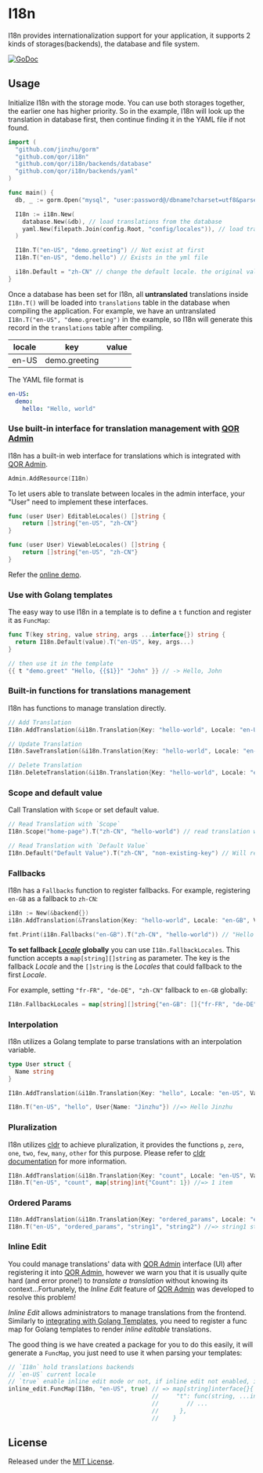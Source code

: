 # I18n

I18n provides internationalization support for your application, it supports 2 kinds of storages(backends), the database and file system.

[![GoDoc](https://godoc.org/github.com/qor/i18n?status.svg)](https://godoc.org/github.com/qor/i18n)

## Usage

Initialize I18n with the storage mode. You can use both storages together, the earlier one has higher priority. So in the example, I18n will look up the translation in database first, then continue finding it in the YAML file if not found.

```go
import (
  "github.com/jinzhu/gorm"
  "github.com/qor/i18n"
  "github.com/qor/i18n/backends/database"
  "github.com/qor/i18n/backends/yaml"
)

func main() {
  db, _ := gorm.Open("mysql", "user:password@/dbname?charset=utf8&parseTime=True&loc=Local")

  I18n := i18n.New(
    database.New(&db), // load translations from the database
    yaml.New(filepath.Join(config.Root, "config/locales")), // load translations from the YAML files in directory `config/locales`
  )

  I18n.T("en-US", "demo.greeting") // Not exist at first
  I18n.T("en-US", "demo.hello") // Exists in the yml file

  i18n.Default = "zh-CN" // change the default locale. the original value is "en-US"
}
```

Once a database has been set for I18n, all **untranslated** translations inside `I18n.T()` will be loaded into `translations` table in the database when compiling the application. For example, we have an untranslated `I18n.T("en-US", "demo.greeting")` in the example, so I18n will generate this record in the `translations` table after compiling.

| locale | key           | value  |
| ---    | ---           | ---    |
| en-US  | demo.greeting | &nbsp; |

The YAML file format is

```yaml
en-US:
  demo:
    hello: "Hello, world"
```

### Use built-in interface for translation management with [QOR Admin](http://github.com/qor/admin)

I18n has a built-in web interface for translations which is integrated with [QOR Admin](http://github.com/qor/admin).

```go
Admin.AddResource(I18n)
```

To let users able to translate between locales in the admin interface, your "User" need to implement these interfaces.
```go
func (user User) EditableLocales() []string {
	return []string{"en-US", "zh-CN"}
}

func (user User) ViewableLocales() []string {
	return []string{"en-US", "zh-CN"}
}
```

Refer the [online demo](http://demo.getqor.com/admin/translations).

### Use with Golang templates

The easy way to use I18n in a template is to define a `t` function and register it as `FuncMap`:

```go
func T(key string, value string, args ...interface{}) string {
  return I18n.Default(value).T("en-US", key, args...)
}

// then use it in the template
{{ t "demo.greet" "Hello, {{$1}}" "John" }} // -> Hello, John
```

### Built-in functions for translations management

I18n has functions to manage translation directly.

```go
// Add Translation
I18n.AddTranslation(&i18n.Translation{Key: "hello-world", Locale: "en-US", Value: "hello world"})

// Update Translation
I18n.SaveTranslation(&i18n.Translation{Key: "hello-world", Locale: "en-US", Value: "Hello World"})

// Delete Translation
I18n.DeleteTranslation(&i18n.Translation{Key: "hello-world", Locale: "en-US", Value: "Hello World"})
```

### Scope and default value

Call Translation with `Scope` or set default value.

```go
// Read Translation with `Scope`
I18n.Scope("home-page").T("zh-CN", "hello-world") // read translation with translation key `home-page.hello-world`

// Read Translation with `Default Value`
I18n.Default("Default Value").T("zh-CN", "non-existing-key") // Will return default value `Default Value`
```

### Fallbacks

I18n has a `Fallbacks` function to register fallbacks. For example, registering `en-GB` as a fallback to `zh-CN`:

```go
i18n := New(&backend{})
i18n.AddTranslation(&Translation{Key: "hello-world", Locale: "en-GB", Value: "Hello World"})

fmt.Print(i18n.Fallbacks("en-GB").T("zh-CN", "hello-world")) // "Hello World"
```

**To set fallback [*Locale*](https://en.wikipedia.org/wiki/Locale_(computer_software)) globally** you can use `I18n.FallbackLocales`. This function accepts a `map[string][]string` as parameter. The key is the fallback *Locale* and the `[]string` is the *Locales* that could fallback to the first *Locale*.

For example, setting `"fr-FR", "de-DE", "zh-CN"` fallback to `en-GB` globally:

```go
I18n.FallbackLocales = map[string][]string{"en-GB": []{"fr-FR", "de-DE", "zh-CN"}}
```

### Interpolation

I18n utilizes a Golang template to parse translations with an interpolation variable.

```go
type User struct {
  Name string
}

I18n.AddTranslation(&i18n.Translation{Key: "hello", Locale: "en-US", Value: "Hello {{.Name}}"})

I18n.T("en-US", "hello", User{Name: "Jinzhu"}) //=> Hello Jinzhu
```

### Pluralization

I18n utilizes [cldr](https://github.com/theplant/cldr) to achieve pluralization, it provides the functions `p`, `zero`, `one`, `two`, `few`, `many`, `other` for this purpose. Please refer to [cldr documentation](https://github.com/theplant/cldr) for more information.

```go
I18n.AddTranslation(&i18n.Translation{Key: "count", Locale: "en-US", Value: "{{p "Count" (one "{{.Count}} item") (other "{{.Count}} items")}}"})
I18n.T("en-US", "count", map[string]int{"Count": 1}) //=> 1 item
```

### Ordered Params

```go
I18n.AddTranslation(&i18n.Translation{Key: "ordered_params", Locale: "en-US", Value: "{{$1}} {{$2}} {{$1}}"})
I18n.T("en-US", "ordered_params", "string1", "string2") //=> string1 string2 string1
```

### Inline Edit

You could manage translations' data with [QOR Admin](http://github.com/qor/admin) interface (UI) after registering it into [QOR Admin](http://github.com/qor/admin), however we warn you that it is usually quite hard (and error prone!) to *translate a translation* without knowing its context...Fortunately, the *Inline Edit* feature of [QOR Admin](http://github.com/qor/admin) was developed to resolve this problem!

*Inline Edit* allows administrators to manage translations from the frontend. Similarly to [integrating with Golang Templates](#integrate-with-golang-templates), you need to register a func map for Golang templates to render *inline editable* translations.

The good thing is we have created a package for you to do this easily, it will generate a `FuncMap`, you just need to use it when parsing your templates:

```go
// `I18n` hold translations backends
// `en-US` current locale
// `true` enable inline edit mode or not, if inline edit not enabled, it works just like the funcmap in section "Integrate with Golang Templates"
inline_edit.FuncMap(I18n, "en-US", true) // => map[string]interface{}{
                                         //     "t": func(string, ...interface{}) template.HTML {
                                         //        // ...
                                         //      },
                                         //    }
```



## License

Released under the [MIT License](http://opensource.org/licenses/MIT).
